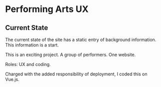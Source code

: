 # Performing Arts UX
## Current State
The current state of the site has a static entry of background information. This information is a start.

This is an exciting project.  A group of performers.  One website.

Roles: UX and coding.

Charged with the added responsibility of deployment, I coded this on Vue.js.
